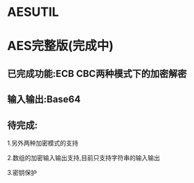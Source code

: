 # AESUTIL
AES完整版(完成中)
====
已完成功能:ECB CBC两种模式下的加密解密
----
输入输出:Base64
----
待完成:
----
1.另外两种加密模式的支持

2.数组的加密输入输出支持,目前只支持字符串的输入输出

3.密钥保护

